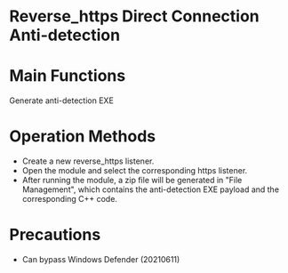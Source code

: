 # Reverse_https Direct Connection Anti-detection

# Main Functions
Generate anti-detection EXE

# Operation Methods
+ Create a new reverse_https listener.
+ Open the module and select the corresponding https listener.
+ After running the module, a zip file will be generated in "File Management", which contains the anti-detection EXE payload and the corresponding C++ code.

# Precautions
+ Can bypass Windows Defender (20210611)